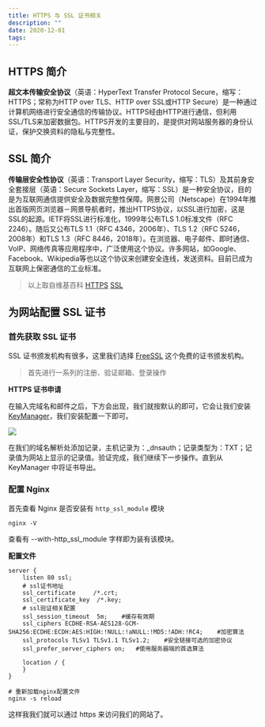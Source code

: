 ```yaml
---
title: HTTPS 与 SSL 证书相关
description: ""
date: 2020-12-01
tags:
---
```


## HTTPS 简介

**超文本传输安全协议**（英语：HyperText Transfer Protocol Secure，缩写：HTTPS；常称为HTTP over TLS、HTTP over SSL或HTTP Secure）是一种通过计算机网络进行安全通信的传输协议。HTTPS经由HTTP进行通信，但利用SSL/TLS来加密数据包。HTTPS开发的主要目的，是提供对网站服务器的身份认证，保护交换资料的隐私与完整性。

## SSL 简介

**传输层安全性协议**（英语：Transport Layer Security，缩写：TLS）及其前身安全套接层（英语：Secure Sockets Layer，缩写：SSL）是一种安全协议，目的是为互联网通信提供安全及数据完整性保障。网景公司（Netscape）在1994年推出首版网页浏览器－网景导航者时，推出HTTPS协议，以SSL进行加密，这是SSL的起源。IETF将SSL进行标准化，1999年公布TLS 1.0标准文件（RFC 2246）。随后又公布TLS 1.1（RFC 4346，2006年）、TLS 1.2（RFC 5246，2008年）和TLS 1.3（RFC 8446，2018年）。在浏览器、电子邮件、即时通信、VoIP、网络传真等应用程序中，广泛使用这个协议。许多网站，如Google、Facebook、Wikipedia等也以这个协议来创建安全连线，发送资料。目前已成为互联网上保密通信的工业标准。

> 以上取自维基百科 [HTTPS](https://zh.wikipedia.org/wiki/%E8%B6%85%E6%96%87%E6%9C%AC%E4%BC%A0%E8%BE%93%E5%AE%89%E5%85%A8%E5%8D%8F%E8%AE%AE) [SSL](https://zh.wikipedia.org/wiki/%E5%82%B3%E8%BC%B8%E5%B1%A4%E5%AE%89%E5%85%A8%E6%80%A7%E5%8D%94%E5%AE%9A)

<!-- more -->

## 为网站配置 SSL 证书

### 首先获取 SSL 证书

SSL 证书颁发机构有很多，这里我们选择 [FreeSSL](https://freessl.cn/) 这个免费的证书颁发机构。

> 首先进行一系列的注册、验证邮箱、登录操作

**HTTPS 证书申请**

在输入完域名和邮件之后，下方会出现，我们就按默认的即可，它会让我们安装[KeyManager](https://keymanager.org/)，我们安装配置一下即可。

![](https://s3.ax1x.com/2020/12/01/DfAWIs.png)


在我们的域名解析处添加记录，主机记录为：_dnsauth；记录类型为：TXT；记录值为网站上显示的记录值。验证完成，我们继续下一步操作。直到从 KeyManager 中将证书导出。

### 配置 Nginx

首先查看 Nginx 是否安装有 `http_ssl_module` 模块

```
nginx -V
```

查看有 --with-http_ssl_module 字样即为装有该模块。

**配置文件**

```
server {
    listen 80 ssl;
    # ssl证书地址
    ssl_certificate     /*.crt;
    ssl_certificate_key  /*.key;
    # ssl验证相关配置
    ssl_session_timeout  5m;    #缓存有效期
    ssl_ciphers ECDHE-RSA-AES128-GCM-SHA256:ECDHE:ECDH:AES:HIGH:!NULL:!aNULL:!MD5:!ADH:!RC4;    #加密算法
    ssl_protocols TLSv1 TLSv1.1 TLSv1.2;    #安全链接可选的加密协议
    ssl_prefer_server_ciphers on;   #使用服务器端的首选算法
    
    location / {
    }
}
```

```shell
# 重新加载nginx配置文件
nginx -s reload
```

这样我我们就可以通过 https 来访问我们的网站了。